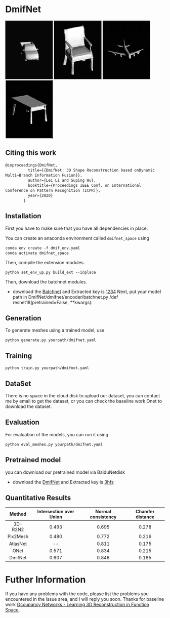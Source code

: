 # DmifNet
![Example 1](display/car.gif)
![Example 2](display/chair.gif)
![Example 3](display/plane.gif)
![Example 4](display/table.gif)

## Citing this work
```
@inproceedings{DmifNet,
          title={{DmifNet: 3D Shape Reconstruction based onDynamic Multi–Branch Information Fusion}},
          author={Lei Li and Suping Wu},
          booktitle={Proceedings IEEE Conf. on International Conference on Pattern Recognition (ICPR)},
          year={2020}
        }
```
## Installation
First you have to make sure that you have all dependencies in place.

You can create an anaconda environment called `dmifnet_space` using
```
conda env create -f dmif_env.yaml
conda activate dmifnet_space
```

Then, compile the extension modules.
```
python set_env_up.py build_ext --inplace
```
Then, download the batchnet modules.
* download the [Batchnet](https://pan.baidu.com/s/1KzcgkiE-gxTy1-cw0ikaAA) and Extracted key is [1234]([1234]) 
Next, put your model path in DmifNet/dmifnet/encoder/batchnet.py /def resnet18(pretrained=False, **kwargs):


## Generation
To generate meshes using a trained model, use
```
python generate.py yourpath/dmifnet.yaml
```

## Training
```
python train.py yourpath/dmifnet.yaml
```

## DataSet
There is no space in the cloud disk to upload our dataset, you can contact me by email to get the dataset, or you can check the baseline work Onet to download the dataset.

## Evaluation
For evaluation of the models, you can run it using

```
python eval_meshes.py yourpath/dmifnet.yaml
```
## Pretrained model
you can download our pretrained model via BaiduNetdisk

* download the [DmifNet](https://pan.baidu.com/s/1nihobjv6dW5RVt2Zw2Ycjw) and Extracted key is [3hfs]([5iwg]) 

## Quantitative Results
Method | Intersection over Union | Normal consistency | Chamfer distance 
:-: | :-: | :-: | :-: 
3D-R2N2 | 0.493 | 0.695 | 0.278  
Pix2Mesh | 0.480 | 0.772 | 0.216 
AtlasNet | -- | 0.811 | 0.175 
ONet | 0.571 | 0.834 | 0.215
DmifNet | 0.607 | 0.846 | 0.185

# Futher Information
If you have any problems with the code, please list the problems you encountered in the issue area, and I will reply you soon.
Thanks for  baseline work [Occupancy Networks - Learning 3D Reconstruction in Function Space](https://avg.is.tuebingen.mpg.de/publications/occupancy-networks).

